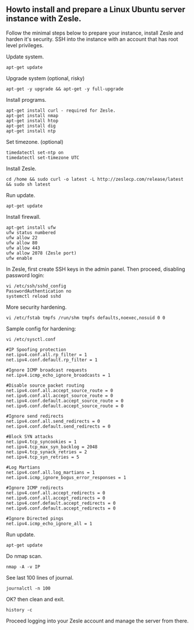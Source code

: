 ## Howto install and prepare a Linux Ubuntu server instance with Zesle.

Follow the minimal steps below to prepare your instance, install Zesle and harden it's security. SSH into the instance with an account that has root level privileges.

Update system.
```
apt-get update
```
Upgrade system (optional, risky)
```
apt-get -y upgrade && apt-get -y full-upgrade
```
Install programs.
```
apt-get install curl - required for Zesle.
apt-get install nmap
apt-get install htop
apt-get install dig
apt-get install ntp
```
Set timezone. (optional)
```
timedatectl set-ntp on
timedatectl set-timezone UTC
```
Install Zesle.
```
cd /home && sudo curl -o latest -L http://zeslecp.com/release/latest && sudo sh latest
```
Run update.
```
apt-get update
```
Install firewall.
```
apt-get install ufw
ufw status numbered
ufw allow 22
ufw allow 80
ufw allow 443
ufw allow 2078 (Zesle port)
ufw enable
```
In Zesle, first create SSH keys in the admin panel. Then proceed, disabling password login:
```
vi /etc/ssh/sshd_config
PasswordAuthentication no
systemctl reload sshd
```
More security hardening.
```
vi /etc/fstab tmpfs /run/shm tmpfs defaults,noexec,nosuid 0 0
```
Sample config for hardening:
```
vi /etc/sysctl.conf

#IP Spoofing protection
net.ipv4.conf.all.rp_filter = 1
net.ipv4.conf.default.rp_filter = 1

#Ignore ICMP broadcast requests
net.ipv4.icmp_echo_ignore_broadcasts = 1

#Disable source packet routing
net.ipv4.conf.all.accept_source_route = 0
net.ipv6.conf.all.accept_source_route = 0 
net.ipv4.conf.default.accept_source_route = 0
net.ipv6.conf.default.accept_source_route = 0

#Ignore send redirects
net.ipv4.conf.all.send_redirects = 0
net.ipv4.conf.default.send_redirects = 0

#Block SYN attacks
net.ipv4.tcp_syncookies = 1
net.ipv4.tcp_max_syn_backlog = 2048
net.ipv4.tcp_synack_retries = 2
net.ipv4.tcp_syn_retries = 5

#Log Martians
net.ipv4.conf.all.log_martians = 1
net.ipv4.icmp_ignore_bogus_error_responses = 1

#Ignore ICMP redirects
net.ipv4.conf.all.accept_redirects = 0
net.ipv6.conf.all.accept_redirects = 0
net.ipv4.conf.default.accept_redirects = 0 
net.ipv6.conf.default.accept_redirects = 0

#Ignore Directed pings
net.ipv4.icmp_echo_ignore_all = 1
```

Run update.
```
apt-get update
```
Do nmap scan.
```
nmap -A -v IP
```
See last 100 lines of journal.
```
journalctl -n 100
```
OK? then clean and exit.
```
history -c
```
Proceed logging into your Zesle account and manage the server from there.
